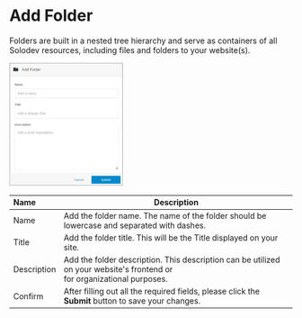 # Add Folder

Folders are built in a nested tree hierarchy and serve as containers of all Solodev resources, including files and folders to your website(s).

<p><img src="../../../../images/folders/add-folder.jpg" alt="Add Folder" style="width: 40%;"></p>

**Name** | **Description**
:--- | ---
Name | Add the folder name. The name of the folder should be lowercase and separated with dashes.
Title | Add the folder title. This will be the Title displayed on your site. 
Description | Add the folder description. This description can be utilized on your website's frontend or<br> for organizational purposes.
Confirm | After filling out all the required fields, please click the **Submit** button to save your changes.